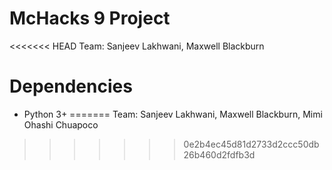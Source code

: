 # McHacks 9 Project

<<<<<<< HEAD
Team: Sanjeev Lakhwani, Maxwell Blackburn

# Dependencies

- Python 3+ 
=======
Team: Sanjeev Lakhwani, Maxwell Blackburn, Mimi Ohashi Chuapoco
>>>>>>> 0e2b4ec45d81d2733d2ccc50db26b460d2fdfb3d
